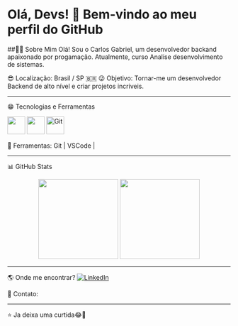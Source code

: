 # Olá, Devs! 👋 Bem-vindo ao meu perfil do GitHub
##👨‍💻 Sobre Mim
Olá! Sou o Carlos Gabriel, um desenvolvedor backand apaixonado por progamação. Atualmente, curso Analise desenvolvimento de sistemas.

😎 Localização: Brasil / SP 🇧🇷
😜 Objetivo: Tornar-me um desenvolvedor Backend de alto nível e criar projetos incriveis.

---

😁 Tecnologias e Ferramentas
<p align="left">
  <img src="https://cdn.jsdelivr.net/gh/devicons/devicon/icons/html5/html5-original.svg" width="40" height="40"/>
  <img src="https://cdn.jsdelivr.net/gh/devicons/devicon/icons/css3/css3-original.svg" width="40" height="40"/>
  <img src="https://cdn.jsdelivr.net/gh/devicons/devicon/icons/git/git-original.svg" alt="Git" width="40" height="40"/>
</p>

🔧 Ferramentas: Git | VSCode |

---

📊 GitHub Stats
<div align="center">
  <img height="180em" src="https://github-readme-stats.vercel.app/api?username=Carlosgmsilva&show_icons=true&theme=radical&count_private=true" />
  <img height="180em" src="https://github-readme-stats.vercel.app/api/top-langs/?username=Carlosgmsilva&layout=compact&theme=radical" />
</div>

---

🌎 Onde me encontrar?
[![LinkedIn](https://img.shields.io/badge/LinkedIn-0077B5?style=for-the-badge&logo=linkedin&logoColor=white)](https://www.linkedin.com/in/carlos-gabriel-1b6928271/)

📧 Contato: 

---

⭐ Ja deixa uma curtida😂🙏
